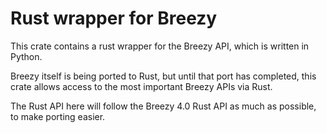 # Rust wrapper for Breezy

This crate contains a rust wrapper for the Breezy API, which is written in
Python.

Breezy itself is being ported to Rust, but until that port has completed, this
crate allows access to the most important Breezy APIs via Rust.

The Rust API here will follow the Breezy 4.0 Rust API as much as possible,
to make porting easier.
